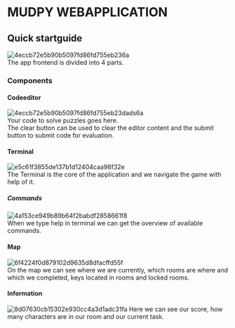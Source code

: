 # MUDPY WEBAPPLICATION


## Quick startguide
![4eccb72e5b90b5097fd86fd755eb236a](https://github.zhaw.ch/storage/user/2958/files/ac8fc31d-1cab-445b-8da1-9570cec5bae7)  
The app frontend is divided into 4 parts.

### Components
#### Codeeditor
![4eccb72e5b90b5097fd86fd755eb23dads6a](https://github.zhaw.ch/storage/user/2958/files/783703e1-383a-46cd-a849-dff31952e73f)  
Your code to solve puzzles goes here.  
The clear button can be used to clear the editor content and the submit button to submit code for evaluation.

#### Terminal
![e5c61f3855de137b1d12404caa98f32e](https://github.zhaw.ch/storage/user/2958/files/9c1dff8a-2c57-43c3-824e-1af45f7afaf7)  
The Terminal is the core of the application and we navigate the game with help of it.

##### Commands
![4a153ce949b89b64f2babdf2858661f8](https://github.zhaw.ch/storage/user/2958/files/f529e87a-5101-41eb-86e1-a30d9e8acf01)  
When we type help in terminal we can get the overview of available commands.

#### Map
![6f4224f0d879102d9635d8dfacffd55f](https://github.zhaw.ch/storage/user/2958/files/f3628ee3-6ea5-4bfa-82b4-ee7aa5f9a628)  
On the map we can see where we are currently, which rooms are where and which we completed, keys located in rooms and locked rooms.

#### Information
![8d07630cb15302e930cc4a3d1adc31fa](https://github.zhaw.ch/storage/user/2958/files/705bc71d-9745-4b64-bea9-20906d502cda)
Here we can see our score, how many characters are in our room and our current task.
